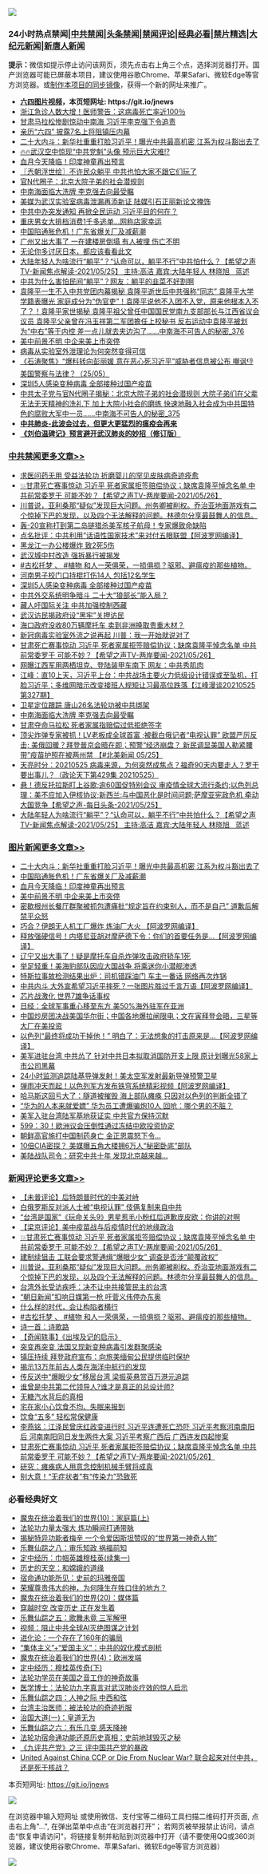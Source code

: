 ![](https://raw.githubusercontent.com/fqnews/bnews/master/64photo/fqnews-qr.jpg)

<div id="tt">
<h3>24小时热点禁闻|<a href="#%E4%B8%AD%E5%85%B1%E7%A6%81%E9%97%BB%E6%9B%B4%E5%A4%9A%E6%96%87%E7%AB%A0">中共禁闻</a>|<a href="#%E5%9B%BE%E7%89%87%E6%96%B0%E9%97%BB%E6%9B%B4%E5%A4%9A%E6%96%87%E7%AB%A0">头条禁闻</a>|<a href="#%E6%96%B0%E9%97%BB%E8%AF%84%E8%AE%BA%E6%9B%B4%E5%A4%9A%E6%96%87%E7%AB%A0">禁闻评论|<a href="#%E5%BF%85%E7%9C%8B%E7%BB%8F%E5%85%B8%E5%A5%BD%E6%96%87">经典必看|<a href="/video.md#%E7%A6%81%E7%89%87%E7%B2%BE%E9%80%89">禁片精选</a>|<a href="https://github.com/fqnews/djy/blob/master/gb/nf1351518.md#1">大纪元新闻</a>|<a href="https://github.com/fqnews/ntdtv/blob/master/gb/prog204.md#1">新唐人新闻</a></h3>
<div><b>提示：</b>微信如提示停止访问该网页，须先点击右上角三个点，选择浏览器打开。国产浏览器可能已屏蔽本项目，建议使用谷歌Chrome、苹果Safari、微软Edge等官方浏览器。或<a href="https://github.com/fqnews/bnews/blob/master/%E5%88%B6%E4%BD%9Cgit%E7%A6%81%E9%97%BB%E9%95%9C%E5%83%8F.md">制作本项目的同步镜像</a>，获得一个新的网址来推广。</div>
<ul>
<li><b><a href="http://d1.bdrive.tk/64.mp4" target="_blank">六四图片视频</a>，本页短网址: https://git.io/jnews</b></li>
<li><a href="/comments/20210525/1553627.md">浙江急诊人数大增！医师警告：这病毒死亡率近100％</a></li>
<li><a href="/comments/20210525/1553663.md">甘肃马拉松惨剧惊动中南海 习近平李克强下令追责</a></li>
<li><a href="/cnnews/20210525/1553641.md">亲历“六四” 披露7名上将阻镇压内幕</a></li>
<li><a href="/topimagenews/20210526/1554119.md">二十大内斗：新华社重重打脸习近平！曝光中共最高机密 江系为权斗豁出去了</a></li>
<li><a href="/bannedvideo/20210526/1553927.md">🔥🔥武汉空中惊现“中共党魁”头像 预示巨大灾难⁉️</a></li>
<li><a href="/topimagenews/20210526/1554015.md">血月今天降临！印度神童再出预言</a></li>
<li><a href="/ssgc/20210526/1553873.md">〖兲朝浮世绘〗不许民众躺平 中共也怕大家不跟它们玩了</a></li>
<li><a href="/lifebaike/20210526/1553885.md">官N代圈子：北京大院子弟的社会潜规则</a></li>
<li><a href="/cbnews/20210526/1554061.md">中南海面临大洗牌 李克强去向最受瞩</a></li>
<li><a href="/headline/20210526/1553756.md">美媒为武汉实验室病毒泄漏再添新证 陆媒引石正丽新论文掩饰</a></li>
<li><a href="/comments/20210526/1554085.md">中共中办突发通知 再掀全民运动 习近平目的何在？</a></li>
<li><a href="/cbnews/20210526/1553921.md">重庆男女大排档消费1千多逃单…网称店家幸运</a></li>
<li><a href="/topimagenews/20210526/1554065.md">中国陷通胀危机！广东省爆关厂及减薪潮</a></li>
<li><a href="/cbnews/20210526/1553900.md">广州又出大事了 一在建楼房倒塌 有人被埋 伤亡不明</a></li>
<li><a href="/cnnews/20210526/1553926.md">无论你多讨厌日本，都应该看看此文</a></li>
<li><a href="/comments/20210526/1553925.md">大陆年轻人为啥流行“躺平”？“认命可以，躺平不行”中共怕什么？【希望之声TV-新闻焦点解读-2021/05/25】 主持:高洁  嘉宾:大陆年轻人  林晓旭   蓝述</a></li>
<li><a href="/cbnews/20210525/1553723.md">中共为什么害怕民间“躺平”？网友：躺平的韭菜不好割啊</a></li>
<li><a href="/comments/20210526/1554078.md">袁隆平一生不入中共党团内幕揭秘 袁隆平逝世后中共强称“同志” 袁隆平大学学籍表曝光 家庭成分为“伪官吏”！袁隆平说他不入团不入党，原来他根本入不了？！袁隆平家世揭秘 袁隆平祖父曾任中国国民党南九支部部长与江西省议会议员 袁隆平父亲曾在冯玉祥第二军团擔任上校秘书 反右运动中袁隆平被划为“中右”等于内控 差一点儿就去夹边沟了……中南海不可告人的秘密_376</a></li>
<li><a href="/topimagenews/20210526/1553823.md">美中前景不明 中企来美上市突停</a></li>
<li><a href="/cnnews/20210526/1553974.md">病毒从实验室外泄理论为何突然变得可信</a></li>
<li><a href="/bannedvideo/20210526/1553920.md">《石涛聚焦》“爆料转向彭丽媛 意在恶心死习近平”威胁者信息被公布 嘲讽👎  美国警察与法律？（25/05）</a></li>
<li><a href="/cbnews/20210526/1554234.md">深圳5人感染变种病毒 全部接种过国产疫苗</a></li>
<li><a href="/comments/20210526/1554057.md">中共太子党与官N代圈子揭秘：北京大院子弟的社会潜规则 大院子弟们在父辈无法无天精神的洗礼下 加上大院小社会的磨练 快速地融入社会成为中共国特色的腐败大军中一员……中南海不可告人的秘密_375</a></li>
<li><b><a href="/comments/20200211/1275071.md" target="_blank">中共肺炎-此波会过去，但更大更猛烈的瘟疫会再来</a></b></li>
<li><b><a href="/comments/20200207/1272816.md" target="_blank">《刘伯温碑记》预言避开武汉肺炎的妙招（修订版）</a></b></li>
</ul>
</div>

<div class="catlist">
<h3><a href="/cbnews/" target="_blank">中共禁闻</a><span><a href="/cbnews/" target="_blank" rel="nofollow">更多文章>></a></span></h3>
<ul>
<li><a href="/cbnews/20210526/1554303.md" target="_blank">求医问药无用 受益法轮功 折磨婴儿的罕见皮肤病奇迹痊愈</a></li>
<li><a href="/comments/20210526/1554280.md" target="_blank">💥甘肃死亡赛事惊动 习近平 死者家属拒签赔偿协议；缺席袁隆平悼念名单 中共前常委罗干 可能不妙？【希望之声TV-两岸要闻-2021/05/26】</a></li>
<li><a href="/comments/20210526/1554278.md" target="_blank">川普说，亚利桑那“疑似”发现巨大问题。州务卿被削权。乔治亚地面游戏有二个惊掉下巴的发现，以及四个无法解释的问题。林德尔分享最鼓舞人的信息。</a></li>
<li><a href="/cbnews/20210526/1554271.md" target="_blank">轰-20宣称打到第二岛链猎杀美军核子航母！专家爆致命缺陷</a></li>
<li><a href="/cbnews/20210526/1554251.md" target="_blank">点名批评：中共利用&#8221;话语性国家技术&#8221;来对付五眼联盟【阿波罗网编译】</a></li>
<li><a href="/cbnews/20210526/1554249.md" target="_blank">黑龙江一办公楼爆炸 致2死5伤</a></li>
<li><a href="/cbnews/20210526/1554245.md" target="_blank">武汉城中村改造 强拆暴行被揭发</a></li>
<li><a href="/comments/20210526/1554240.md" target="_blank">#古松托梦 、 #植物 和人一荣俱荣，一损俱损？驱邪、避瘟疫的那些植物。</a></li>
<li><a href="/cbnews/20210526/1554235.md" target="_blank">河南男子校门口持棍打伤14人 包括12名学生</a></li>
<li><a href="/cbnews/20210526/1554234.md" target="_blank">深圳5人感染变种病毒 全部接种过国产疫苗</a></li>
<li><a href="/cbnews/20210526/1554193.md" target="_blank">中共外交系统明争暗斗 二十大“狼部长”能入局？</a></li>
<li><a href="/cbnews/20210526/1554192.md" target="_blank">藏人吁国际关注 中共加强控制西藏</a></li>
<li><a href="/cbnews/20210526/1554176.md" target="_blank">武汉访民揭政府设“黑牢”关押访民</a></li>
<li><a href="/cbnews/20210526/1554175.md" target="_blank">海口政府没收80万辆摩托车 卖到非洲换取贵重木材？</a></li>
<li><a href="/cbnews/20210526/1554151.md" target="_blank">新冠病毒实验室外流之说再起 川普：我一开始就说对了</a></li>
<li><a href="/comments/20210526/1554094.md" target="_blank">甘肃死亡赛事惊动 习近平 死者家属拒签赔偿协议；缺席袁隆平悼念名单 中共前常委罗干 可能不妙？【希望之声TV-两岸要闻-2021/05/26】</a></li>
<li><a href="/cbnews/20210526/1554081.md" target="_blank">网曝江西军用两栖坦克、登陆装甲车南下 网友：中共秀肌肉</a></li>
<li><a href="/cbnews/20210526/1554076.md" target="_blank">江峰：直10上天，习近平上台：中共战场主要火力低级设计错误或至坠机，打脸习近平；多维网暗示改变接班人规矩让习最高位跌落【江峰漫谈20210525第327期】</a></li>
<li><a href="/cbnews/20210526/1554066.md" target="_blank">卫星定位跟踪 唐山26名法轮功被中共绑架</a></li>
<li><a href="/cbnews/20210526/1554061.md" target="_blank">中南海面临大洗牌 李克强去向最受瞩</a></li>
<li><a href="/cbnews/20210526/1554016.md" target="_blank">甘肃夺命马拉松 死者家属指赔偿过低拒绝签字</a></li>
<li><a href="/comments/20210526/1554012.md" target="_blank">顶尖炸弹专家被抓！LV老板成全球首富 ;被截白俄记者“电视认罪” 欧盟严厉反击; 美俄回暖？拜登普京会晤在即；预警“经济崩盘？ 新民调显美国人勒紧腰带”疫苗护照在被两州禁 【#北美新闻 05/25】</a></li>
<li><a href="/cbnews/20210526/1553984.md" target="_blank">天亮时分：20210525 病毒来源，为何突然成焦点？福奇90天内要走人？罗干要出事儿？（政论天下第429集 20210525）</a></li>
<li><a href="/comments/20210526/1553939.md" target="_blank">悬！德反托拉斯盯上谷歌;逾60国促特别会议 审疫情全球大流行条约;以色列总理：美不应加入伊核协议;新西兰:与中国恶化是时间问题;萨摩亚宪政危机 牵动大国竞争【希望之声-每日头条-2021/05/25】</a></li>
<li><a href="/comments/20210526/1553925.md" target="_blank">大陆年轻人为啥流行“躺平”？“认命可以，躺平不行”中共怕什么？【希望之声TV-新闻焦点解读-2021/05/25】 主持:高洁  嘉宾:大陆年轻人  林晓旭   蓝述</a></li>

</ul>
</div>
<div class="catlist">
<h3><a href="/topimagenews/" target="_blank">图片新闻</a><span><a href="/topimagenews/" target="_blank" rel="nofollow">更多文章>></a></span></h3>
<ul>
<li><a href="/topimagenews/20210526/1554119.md" target="_blank">二十大内斗：新华社重重打脸习近平！曝光中共最高机密 江系为权斗豁出去了</a></li>
<li><a href="/topimagenews/20210526/1554065.md" target="_blank">中国陷通胀危机！广东省爆关厂及减薪潮</a></li>
<li><a href="/topimagenews/20210526/1554015.md" target="_blank">血月今天降临！印度神童再出预言</a></li>
<li><a href="/topimagenews/20210526/1553823.md" target="_blank">美中前景不明 中企来美上市突停</a></li>
<li><a href="/topimagenews/20210526/1553805.md" target="_blank">密歇根州长餐厅群聚被抓包遭痛批“规定旨在约束别人，而不是自己” 道歉后解禁平众怒</a></li>
<li><a href="/topimagenews/20210525/1553428.md" target="_blank">巧合？伊朗无人机工厂爆炸 炼油厂大火 【阿波罗网编译】</a></li>
<li><a href="/topimagenews/20210525/1553330.md" target="_blank">释放强硬信号！内塔尼亚胡对摩萨德下令：你们的首要任务是…【阿波罗网编译】</a></li>
<li><a href="/topimagenews/20210525/1553122.md" target="_blank">辽宁又出大事了！疑是摩托车自杀炸弹攻击政府轿车1死</a></li>
<li><a href="/topimagenews/20210524/1552810.md" target="_blank">举足轻重！美海豹部队因应大国战争 将乘迷你小潜舰渗透</a></li>
<li><a href="/topimagenews/20210524/1552783.md" target="_blank">特斯拉事故检测结果出炉：司机错踩油门 车主一番话 网络再次炸锅</a></li>
<li><a href="/topimagenews/20210524/1552691.md" target="_blank">中共内斗 大外宣希望习近平摔死？一张图片胜过千言万语【阿波罗网编译】</a></li>
<li><a href="/topimagenews/20210524/1552507.md" target="_blank">芯片战激化 世界7雄争话事权</a></li>
<li><a href="/topimagenews/20210524/1552502.md" target="_blank">日经：全球军事重心移至东方 美50%海外驻军在亚洲</a></li>
<li><a href="/topimagenews/20210522/1551799.md" target="_blank">中国炒房团决战美国华尔街；中国各地爆拉闸限电；文在寅拜登会晤，三星等大厂在美投资</a></li>
<li><a href="/topimagenews/20210522/1551696.md" target="_blank">以色列“最终将成功干掉他！” 明白了：无法想象的打击原来是&#8230;【阿波罗网编译】</a></li>
<li><a href="/topimagenews/20210521/1551152.md" target="_blank">美军进驻台湾 中共怂了 针对中共日本拟取消国防开支上限 原计划曝光58家上市公司黑幕</a></li>
<li><a href="/topimagenews/20210521/1551038.md" target="_blank">24小时监测追踪陆基导弹发射！美太空军发射最新导弹预警卫星</a></li>
<li><a href="/topimagenews/20210521/1550979.md" target="_blank">弹雨冲天而起！以色列军方发布铁穹系统精彩视频【阿波罗网编译】</a></li>
<li><a href="/topimagenews/20210521/1550881.md" target="_blank">哈马斯这回亏大了：隧道被摧毁 海上部队瘫痪 只因对以色列的判断全错了</a></li>
<li><a href="/topimagenews/20210521/1550880.md" target="_blank">“华为的人本来就爱嫖” 华为员工遭爆骗炮10人 回呛：哪个男的不脏？</a></li>
<li><a href="/topimagenews/20210521/1550688.md" target="_blank">美军入驻台湾陆军基地获证实 中共官方保持沉默</a></li>
<li><a href="/topimagenews/20210521/1550640.md" target="_blank">599：30！欧洲议会压倒性通过冻结中欧投资协定</a></li>
<li><a href="/topimagenews/20210520/1550584.md" target="_blank">朝鲜高官施打中国制药身亡 金正恩震怒下令…</a></li>
<li><a href="/topimagenews/20210520/1550302.md" target="_blank">10倍CIA密探？ 美媒曝五角大楼拥6万人“秘密卧底”部队</a></li>
<li><a href="/topimagenews/20210520/1550301.md" target="_blank">美陆战队司令：研究中共十年 发现北京越来越…</a></li>

</ul>
</div>
<div class="catlist">
<h3><a href="/comments/" target="_blank">新闻评论</a><span><a href="/comments/" target="_blank" rel="nofollow">更多文章>></a></span></h3>
<ul>
<li><a href="/comments/20210526/1554320.md" target="_blank">【未普评论】后特朗普时代的中美对峙</a></li>
<li><a href="/comments/20210526/1554313.md" target="_blank">白俄罗斯反对派人士被“电视认罪” 伎俩复制来自中共</a></li>
<li><a href="/comments/20210526/1554300.md" target="_blank">“台湾是国家”《玩命关头9》男星惹毛小粉红后道歉庞皮欧：你讲的对啊</a></li>
<li><a href="/comments/20210526/1554293.md" target="_blank">【梁京评论】美中疫苗战与后疫情时代的地缘政治</a></li>
<li><a href="/comments/20210526/1554280.md" target="_blank">💥甘肃死亡赛事惊动 习近平 死者家属拒签赔偿协议；缺席袁隆平悼念名单 中共前常委罗干 可能不妙？【希望之声TV-两岸要闻-2021/05/26】</a></li>
<li><a href="/comments/20210526/1554279.md" target="_blank">建制续狙击 工联会要求警通缉“爆眼少女” 调查是否涉“颠覆政权”</a></li>
<li><a href="/comments/20210526/1554278.md" target="_blank">川普说，亚利桑那“疑似”发现巨大问题。州务卿被削权。乔治亚地面游戏有二个惊掉下巴的发现，以及四个无法解释的问题。林德尔分享最鼓舞人的信息。</a></li>
<li><a href="/comments/20210526/1554276.md" target="_blank">台湾外长受访疾呼：决不让中共接管民主的台湾</a></li>
<li><a href="/comments/20210526/1554264.md" target="_blank">“朝日新闻”扣响日媒第一枪 吁菅义伟停办东奥</a></li>
<li><a href="/comments/20210526/1554248.md" target="_blank">什么样的时代，会让构陷者横行</a></li>
<li><a href="/comments/20210526/1554240.md" target="_blank">#古松托梦 、 #植物 和人一荣俱荣，一损俱损？驱邪、避瘟疫的那些植物。</a></li>
<li><a href="/comments/20210526/1554233.md" target="_blank">诗一首：诗歌路</a></li>
<li><a href="/comments/20210526/1554232.md" target="_blank">【奇闻轶事】《出埃及记的启示》</a></li>
<li><a href="/comments/20210526/1554208.md" target="_blank">突变再突变 法国又现新变种病毒引发群聚感染</a></li>
<li><a href="/comments/20210526/1554200.md" target="_blank">镇压持续 拜登政府宣布：向旅美缅甸公民提供临时保护</a></li>
<li><a href="/comments/20210526/1554194.md" target="_blank">揭示13万年前古人类在海洋中航行的发现</a></li>
<li><a href="/comments/20210526/1554187.md" target="_blank">传反送中“爆眼少女”移居台湾 梁振英悬赏百万港元追踪</a></li>
<li><a href="/comments/20210526/1554186.md" target="_blank">谁曾是中共第二代领导人?谁才是真正的总设计师?</a></li>
<li><a href="/comments/20210526/1554111.md" target="_blank">无糖汽水背后的真相</a></li>
<li><a href="/comments/20210526/1554110.md" target="_blank">宅在家小心饮食不均、失眠来报到</a></li>
<li><a href="/comments/20210526/1554109.md" target="_blank">饮食“五多” 轻松常保健康</a></li>
<li><a href="/comments/20210526/1554096.md" target="_blank">李燕铭：江泽民曾庆红政变进行时 习近平连遭死亡恐吓 习近平考察河南南阳后 河南南阳同日发生两件大案 习近平考察广西后 广西连发四起惨案</a></li>
<li><a href="/comments/20210526/1554094.md" target="_blank">甘肃死亡赛事惊动 习近平 死者家属拒签赔偿协议；缺席袁隆平悼念名单 中共前常委罗干 可能不妙？【希望之声TV-两岸要闻-2021/05/26】</a></li>
<li><a href="/comments/20210526/1554093.md" target="_blank">研究：瘫痪病人用意念控制机械手臂将成真</a></li>
<li><a href="/comments/20210526/1554092.md" target="_blank">别大意！“无症状者”有“传染力”恐致死</a></li>

</ul>
</div>

<div class="catlist">
<h3>必看经典好文</h3>
<ul>
<li><a href="/topimagenews/20180529/950153.md" target="_blank">魔鬼在统治着我们的世界(10)：家庭篇(上)</a></li>
<li><a href="/cbnews/20200816/1381005.md" target="_blank">法轮功力量太强大 炼功瞬间打通带脉</a></li>
<li><a href="/cnnews/20210317/1506463.md" target="_blank">揭秘特异功能者梅辛 一个令爱因斯坦赞叹的“世界第一神奇人物”</a></li>
<li><a href="/tculture/20170717/792953.md" target="_blank">乐舞仙踪之八：审乐知政 祸福前知</a></li>
<li><a href="/tculture/20161028/606931.md" target="_blank">定中经历：巾帼英雄穆桂英(续集一)</a></li>
<li><a href="/cbnews/20190219/1083302.md" target="_blank">历史的天空：和嫦娥的道缘</a></li>
<li><a href="/cbnews/20180711/970353.md" target="_blank">宿命通功能所见：史前的玛雅帝国</a></li>
<li><a href="/comments/20200618/1346830.md" target="_blank">荣耀尊贵伟大的神，为何降生在牲口住的地方？</a></li>
<li><a href="/comments/20180725/976787.md" target="_blank">魔鬼在统治着我们的世界(20)：媒体篇</a></li>
<li><a href="/comments/20200626/1259925.md" target="_blank">穿越时空 改变历史 正在发生着</a></li>
<li><a href="/tculture/20170715/791820.md" target="_blank">乐舞仙踪之五：歌舞未竟 三军解甲</a></li>
<li><a href="/comments/20201221/1451945.md" target="_blank">视频：阻止中共全球AI灭绝图谋之计划</a></li>
<li><a href="/comments/20200907/1392278.md" target="_blank">进化论：一个存在了160年的骗局</a></li>
<li><a href="/comments/20201007/1409565.md" target="_blank">“集体主义”+“爱国主义”：中共的奴化模式剖析</a></li>
<li><a href="/topimagenews/20180522/946266.md" target="_blank">魔鬼在统治着我们的世界(4)：欧洲发端</a></li>
<li><a href="/tculture/xiulian/20151108/468739.md" target="_blank">定中经历：穆桂英传奇(下)</a></li>
<li><a href="/comments/20200511/1326751.md" target="_blank">法轮功学员在美国之音工作的神奇故事</a></li>
<li><a href="/comments/20200820/1382989.md" target="_blank">医学博士：法轮功九字真言对武汉肺炎疗效的惊人启示</a></li>
<li><a href="/tculture/20190101/791144.md" target="_blank">乐舞仙踪之四：人神之际 中西和弦</a></li>
<li><a href="/comments/20200801/1373219.md" target="_blank">台湾主治医师：被法轮功的奇迹折服</a></li>
<li><a href="/cbnews/20180307/911097.md" target="_blank">治国大道(一)：皇道无为</a></li>
<li><a href="/tculture/20190101/792146.md" target="_blank">乐舞仙踪之六：有乐几变 感天降神</a></li>
<li><a href="/tculture/20121025/73069.md" target="_blank">法轮功宿命通功能还原历史真相：史前地球毁灭之秘</a></li>
<li><a href="/bookonline/20131116/201054.md" target="_blank">《九评共产党》之三 评中国共产党的暴政</a></li>
<li><a href="/comments/20200820/1451960.md" target="_blank">United Against China CCP or Die From Nuclear War? 联合起来对付中共，还是死于核战？</a></li>

</ul>
</div>

本页短网址: https://git.io/jnews

![](https://raw.githubusercontent.com/fqnews/bnews/master/64photo/fqnews-qr.jpg)

在浏览器中输入短网址 或使用微信、支付宝等二维码工具扫描二维码打开页面, 点击右上角"...", 在弹出菜单中点击“在浏览器打开”； 若网页被举报禁止访问，请点击“恢复申请访问”，将链接复制并粘贴到浏览器中打开（请不要使用QQ或360浏览器，建议使用谷歌Chrome、苹果Safari、微软Edge等官方浏览器）

![](https://raw.githubusercontent.com/fqnews/bnews/master/64photo/wx.jpg)